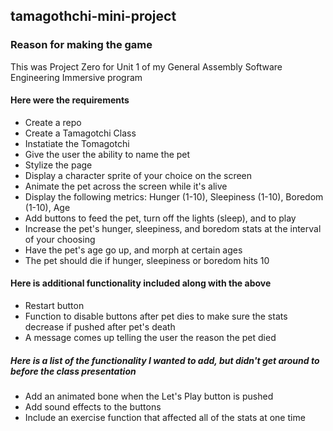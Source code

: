 ## tamagothchi-mini-project

### Reason for making the game
This was Project Zero for Unit 1 of my General Assembly Software Engineering Immersive program

#### Here were the requirements
- Create a repo
- Create a Tamagotchi Class
- Instatiate the Tomagotchi
- Give the user the ability to name the pet
- Stylize the page
- Display a character sprite of your choice on the screen
- Animate the pet across the screen while it's alive
- Display the following metrics: Hunger (1-10), Sleepiness (1-10), Boredom (1-10), Age
- Add buttons to feed the pet, turn off the lights (sleep), and to play
- Increase the pet's hunger, sleepiness, and boredom stats at the interval of your choosing
- Have the pet's age go up, and morph at certain ages
- The pet should die if hunger, sleepiness or boredom hits 10

#### Here is additional functionality included along with the above
- Restart button
- Function to disable buttons after pet dies to make sure the stats decrease if pushed after pet's death
- A message comes up telling the user the reason the pet died

##### Here is a list of the functionality I wanted to add, but didn't get around to before the class presentation
- Add an animated bone when the Let's Play button is pushed
- Add sound effects to the buttons
- Include an exercise function that affected all of the stats at one time
